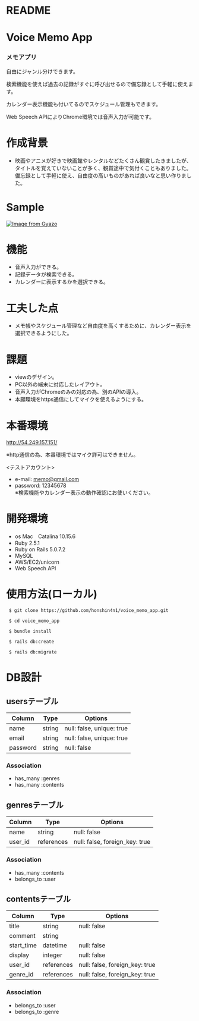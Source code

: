 # README


# Voice Memo App
### メモアプリ

自由にジャンル分けできます。

検索機能を使えば過去の記録がすぐに呼び出せるので備忘録として手軽に使えます。

カレンダー表示機能も付いてるのでスケジュール管理もできます。

Web Speech APIによりChrome環境では音声入力が可能です。

# 作成背景

- 映画やアニメが好きで映画館やレンタルなどたくさん観賞したきましたが、タイトルを覚えていないことが多く、観賞途中で気付くこともありました。  
備忘録として手軽に使え、自由度の高いものがあれば良いなと思い作りました。  


# Sample

[![Image from Gyazo](https://i.gyazo.com/c729c8758fc627a8fab0c2c4e443b884.gif)](https://gyazo.com/c729c8758fc627a8fab0c2c4e443b884)  

# 機能

- 音声入力ができる。  
- 記録データが検索できる。  
- カレンダーに表示するかを選択できる。

# 工夫した点

- メモ帳やスケジュール管理など自由度を高くするために、カレンダー表示を選択できるようにした。

# 課題

- viewのデザイン。
- PC以外の端末に対応したレイアウト。
- 音声入力がChromeのみの対応の為、別のAPIの導入。
- 本願環境をhttps通信にしてマイクを使えるようにする。


# 本番環境

http://54.249.157.151/

※http通信の為、本番環境ではマイク許可はできません。

<テストアカウント>   
 - e-mail: memo@gmail.com  
 - password: 12345678   
 ※検索機能やカレンダー表示の動作確認にお使いください。　　
  
# 開発環境

- os Mac　Catalina 10.15.6  
- Ruby 2.5.1  
- Ruby on Rails 5.0.7.2  
- MySQL  
- AWS/EC2/unicorn  
- Web Speech API


# 使用方法(ローカル)

```
 $ git clone https://github.com/honshin4n1/voice_memo_app.git
                                              
 $ cd voice_memo_app

 $ bundle install

 $ rails db:create

 $ rails db:migrate
 ```


# DB設計

## usersテーブル
|Column|Type|Options|
|------|----|-------|
|name|string|null: false, unique: true|
|email|string|null: false, unique: true|
|password|string|null: false|
### Association
- has_many :genres
- has_many :contents

## genresテーブル
|Column|Type|Options|
|------|----|-------|
|name|string|null: false|
|user_id|references|null: false, foreign_key: true|
### Association
- has_many :contents
- belongs_to :user

## contentsテーブル
|Column|Type|Options|
|------|----|-------|
|title|string|null: false|
|comment|string||
|start_time|datetime|null: false|
|display|integer|null: false|
|user_id|references|null: false, foreign_key: true|
|genre_id|references|null: false, foreign_key: true|
### Association
- belongs_to :user
- belongs_to :genre






